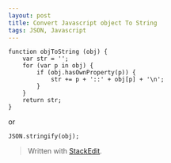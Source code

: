 ```yaml
---
layout: post
title: Convert Javascript object To String
tags: JSON, Javascript
---
```



```
function objToString (obj) {
    var str = '';
    for (var p in obj) {
        if (obj.hasOwnProperty(p)) {
            str += p + '::' + obj[p] + '\n';
        }
    }
    return str;
}
```

or 

```
JSON.stringify(obj);
```
> Written with [StackEdit](https://stackedit.io/).